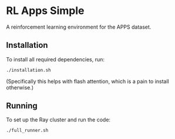 # RL Apps Simple

A reinforcement learning environment for the APPS dataset.

## Installation

To install all required dependencies, run:

```bash
./installation.sh
```

(Specifically this helps with flash attention, which is a pain to install otherwise.)

## Running

To set up the Ray cluster and run the code:

```bash
./full_runner.sh
```
